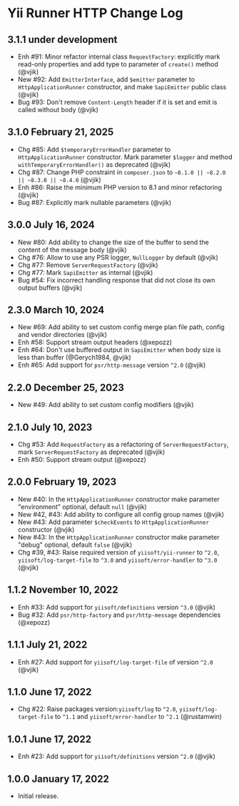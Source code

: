 # Yii Runner HTTP Change Log

## 3.1.1 under development

- Enh #91: Minor refactor internal class `RequestFactory`: explicitly mark read-only properties and add type to
  parameter of `create()` method (@vjik)
- New #92: Add `EmitterInterface`, add `$emitter` parameter to `HttpApplicationRunner` constructor, and make
  `SapiEmitter` public class (@vjik)
- Bug #93: Don't remove `Content-Length` header if it is set and emit is called without body (@vjik)

## 3.1.0 February 21, 2025

- Chg #85: Add `$temporaryErrorHandler` parameter to `HttpApplicationRunner` constructor. Mark parameter `$logger` and 
  method `withTemporaryErrorHandler()` as deprecated (@vjik)
- Chg #87: Change PHP constraint in `composer.json` to `~8.1.0 || ~8.2.0 || ~8.3.0 || ~8.4.0` (@vjik)
- Enh #86: Raise the minimum PHP version to 8.1 and minor refactoring (@vjik)
- Bug #87: Explicitly mark nullable parameters (@vjik)

## 3.0.0 July 16, 2024

- New #80: Add ability to change the size of the buffer to send the content of the message body (@vjik)
- Chg #76: Allow to use any PSR logger, `NullLogger` by default (@vjik)
- Chg #77: Remove `ServerRequestFactory` (@vjik)
- Chg #77: Mark `SapiEmitter` as internal (@vjik)
- Bug #54: Fix incorrect handling response that did not close its own output buffers (@vjik)

## 2.3.0 March 10, 2024

- New #69: Add ability to set custom config merge plan file path, config and vendor directories (@vjik)
- Enh #58: Support stream output headers (@xepozz)
- Enh #64: Don't use buffered output in `SapiEmitter` when body size is less than buffer (@Gerych1984, @vjik)
- Enh #65: Add support for `psr/http-message` version `^2.0` (@vjik)

## 2.2.0 December 25, 2023

- New #49: Add ability to set custom config modifiers (@vjik)

## 2.1.0 July 10, 2023

- Chg #53: Add `RequestFactory` as a refactoring of `ServerRequestFactory`, mark `ServerRequestFactory` as deprecated (@vjik)
- Enh #50: Support stream output (@xepozz)

## 2.0.0 February 19, 2023

- New #40: In the `HttpApplicationRunner` constructor make parameter "environment" optional, default `null` (@vjik)
- New #42, #43: Add ability to configure all config group names (@vjik)
- New #43: Add parameter `$checkEvents` to `HttpApplicationRunner` constructor (@vjik)
- New #43: In the `HttpApplicationRunner` constructor make parameter "debug" optional, default `false` (@vjik)
- Chg #39, #43: Raise required version of `yiisoft/yii-runner` to `^2.0`, `yiisoft/log-target-file` to `^3.0`
  and `yiisoft/error-handler` to `^3.0` (@vjik)

## 1.1.2 November 10, 2022

- Enh #33: Add support for `yiisoft/definitions` version `^3.0` (@vjik)
- Bug #32: Add `psr/http-factory` and `psr/http-message` dependencies (@xepozz)

## 1.1.1 July 21, 2022

- Enh #27: Add support for `yiisoft/log-target-file` of version `^2.0` (@vjik)

## 1.1.0 June 17, 2022

- Chg #22: Raise packages version:`yiisoft/log` to `^2.0`, `yiisoft/log-target-file` to `^1.1` and 
  `yiisoft/error-handler` to `^2.1` (@rustamwin)

## 1.0.1 June 17, 2022

- Enh #23: Add support for `yiisoft/definitions` version `^2.0` (@vjik)

## 1.0.0 January 17, 2022

- Initial release.
